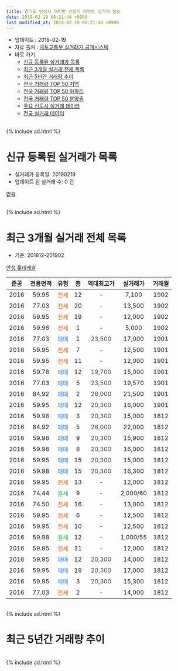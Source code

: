 ```yaml
---
title: 경기도 안성시 대덕면 신령리 아파트 실거래 정보
date: 2019-02-19 06:21:44 +0900
last_modified_at: 2019-02-19 06:21:44 +0900
---
```


* 업데이트 : 2019-02-19
* 자료 출처 : [국토교통부 실거래가 공개시스템](http://rt.molit.go.kr)
* 바로 가기
    * [신규 등록된 실거래가 목록](#신규-등록된-실거래가-목록)
    * [최근 3개월 실거래 전체 목록](#최근-3개월-실거래-전체-목록)
    * [최근 5년간 거래량 추이](#최근-5년간-거래량-추이)
    * [전국 거래량 TOP 50 지역](https://inasie.github.io/apt-trade-info/최근-3개월-전국에서-가장-거래가-많이-발생한-지역)
    * [전국 거래량 TOP 50 아파트](https://inasie.github.io/apt-trade-info/최근-3개월-전국에서-가장-거래가-많이-발생한-아파트)
    * [전국 거래량 TOP 50 분양권](https://inasie.github.io/apt-trade-info/최근-3개월-전국에서-가장-거래가-많이-발생한-분양권)
    * [주요 신도시 실거래 데이터](https://inasie.github.io/apt-trade-info/주요-신도시)
    * [전국 실거래 데이터](https://inasie.github.io/apt-trade-info/전국)
<br>
{% include ad.html %}
<br>

# 신규 등록된 실거래가 목록
* 실거래가 등록일: 20190219
* 업데이트 된 실거래 수: 0 건

없음

<br>
{% include ad.html %}
<br>

# 최근 3개월 실거래 전체 목록
* 기준: 201812-201902


[안성 롯데캐슬](https://search.naver.com/search.naver?query=%EA%B2%BD%EA%B8%B0%EB%8F%84+%EC%95%88%EC%84%B1%EC%8B%9C+%EB%8C%80%EB%8D%95%EB%A9%B4+%EC%8B%A0%EB%A0%B9%EB%A6%AC+%EC%95%88%EC%84%B1+%EB%A1%AF%EB%8D%B0%EC%BA%90%EC%8A%AC)

|준공|전용면적|유형|층|역대최고가|실거래가|거래월|
|:---:|:---:|:---:|:---:|:---:|:---:|:---:|
|2016|59.95|<span style="color:#ff5a00">전세</span>|12|<span style="color:#444444">-</span>|7,100|1902|
|2016|77.03|<span style="color:#ff5a00">전세</span>|20|<span style="color:#444444">-</span>|13,500|1902|
|2016|59.95|<span style="color:#ff5a00">전세</span>|19|<span style="color:#444444">-</span>|12,000|1902|
|2016|59.98|<span style="color:#ff5a00">전세</span>|1|<span style="color:#444444">-</span>|5,000|1902|
|2016|77.03|<span style="color:#4285f3">매매</span>|1|<span style="color:#444444">23,500</span>|17,000|1901|
|2016|59.95|<span style="color:#ff5a00">전세</span>|7|<span style="color:#444444">-</span>|12,500|1901|
|2016|59.95|<span style="color:#ff5a00">전세</span>|11|<span style="color:#444444">-</span>|12,000|1901|
|2016|59.78|<span style="color:#4285f3">매매</span>|12|<span style="color:#444444">19,700</span>|15,000|1901|
|2016|77.03|<span style="color:#4285f3">매매</span>|5|<span style="color:#444444">23,500</span>|19,570|1901|
|2016|84.92|<span style="color:#4285f3">매매</span>|2|<span style="color:#444444">26,000</span>|21,500|1901|
|2016|59.95|<span style="color:#4285f3">매매</span>|12|<span style="color:#444444">20,300</span>|16,000|1901|
|2016|59.98|<span style="color:#4285f3">매매</span>|3|<span style="color:#444444">20,300</span>|15,000|1812|
|2016|84.92|<span style="color:#4285f3">매매</span>|5|<span style="color:#444444">26,000</span>|22,000|1812|
|2016|59.98|<span style="color:#4285f3">매매</span>|9|<span style="color:#444444">20,300</span>|15,900|1812|
|2016|59.98|<span style="color:#4285f3">매매</span>|8|<span style="color:#444444">20,300</span>|16,000|1812|
|2016|59.95|<span style="color:#4285f3">매매</span>|15|<span style="color:#444444">20,300</span>|15,000|1812|
|2016|59.98|<span style="color:#4285f3">매매</span>|15|<span style="color:#444444">20,300</span>|16,300|1812|
|2016|59.95|<span style="color:#ff5a00">전세</span>|13|<span style="color:#444444">-</span>|12,000|1812|
|2016|74.44|<span style="color:#34a853">월세</span>|9|<span style="color:#444444">-</span>|2,000/60|1812|
|2016|74.50|<span style="color:#ff5a00">전세</span>|16|<span style="color:#444444">-</span>|13,000|1812|
|2016|59.95|<span style="color:#ff5a00">전세</span>|6|<span style="color:#444444">-</span>|12,500|1812|
|2016|59.95|<span style="color:#ff5a00">전세</span>|10|<span style="color:#444444">-</span>|12,500|1812|
|2016|59.98|<span style="color:#34a853">월세</span>|12|<span style="color:#444444">-</span>|1,000/55|1812|
|2016|59.95|<span style="color:#ff5a00">전세</span>|11|<span style="color:#444444">-</span>|12,000|1812|
|2016|59.95|<span style="color:#4285f3">매매</span>|12|<span style="color:#444444">20,300</span>|14,000|1812|
|2016|59.95|<span style="color:#4285f3">매매</span>|19|<span style="color:#444444">20,300</span>|17,000|1812|
|2016|59.95|<span style="color:#4285f3">매매</span>|3|<span style="color:#444444">20,300</span>|15,300|1812|
|2016|77.03|<span style="color:#ff5a00">전세</span>|2|<span style="color:#444444">-</span>|14,000|1812|


<br>
{% include ad.html %}
<br>

# 최근 5년간 거래량 추이


<div style="width:100%;">
    <canvas id="deal_progress" height="200"></canvas>
</div>

<script>
new Chart(document.getElementById("deal_progress"), {
    type: 'line',
    data: {
        labels: ['201402','201403','201404','201405','201406','201407','201408','201409','201410','201411','201412','201501','201502','201503','201504','201505','201506','201507','201508','201509','201510','201511','201512','201601','201602','201603','201604','201605','201606','201607','201608','201609','201610','201611','201612','201701','201702','201703','201704','201705','201706','201707','201708','201709','201710','201711','201712','201801','201802','201803','201804','201805','201806','201807','201808','201809','201810','201811','201812','201901','201902'],
        datasets: [{
            label: '매매',
            pointRadius: 1,
            data: [0, 0, 0, 0, 0, 0, 0, 0, 0, 0, 0, 0, 0, 0, 0, 0, 0, 0, 0, 0, 0, 0, 0, 0, 0, 2, 2, 15, 7, 10, 2, 5, 4, 3, 8, 3, 7, 7, 12, 9, 6, 5, 5, 9, 6, 5, 10, 3, 7, 12, 9, 6, 9, 7, 9, 11, 7, 9, 9, 5, 0],
            borderColor: "rgba(255, 201, 14, 1)",
            backgroundColor: "rgba(255, 201, 14, 0.5)",
            fill: false,
            lineTension: 0
        },{
            label: '전월세',
            pointRadius: 1,
            data: [0, 0, 0, 0, 0, 0, 0, 0, 0, 0, 0, 0, 0, 0, 0, 0, 0, 0, 0, 0, 0, 0, 0, 23, 47, 54, 27, 15, 4, 8, 7, 1, 4, 4, 2, 1, 5, 2, 2, 3, 5, 5, 3, 6, 3, 7, 5, 13, 23, 23, 14, 9, 10, 10, 5, 7, 9, 5, 8, 2, 4],
            borderColor: "rgba(0, 141, 185, 1)",
            backgroundColor: "rgba(0, 141, 185, 0.5)",
            fill: false,
            lineTension: 0
        }
        ]
    },
    options: {
        responsive: true,
        title: {
            display: false
        },
        tooltips: {
            mode: 'index',
            intersect: false
        },
        hover: {
            mode: 'nearest',
            intersect: true
        },
        scales: {
            xAxes: [{
                display: true,
                scaleLabel: {
                    display: true,
                    labelString: '년/월'
                }
            }],
            yAxes: [{
                display: true,
                ticks: {
                    suggestedMin: 0,
                },
                scaleLabel: {
                    display: true,
                    labelString: '실거래 수'
                }
            }]
        }
    }
});

</script>


<br>
{% include ad.html %}
<br>

